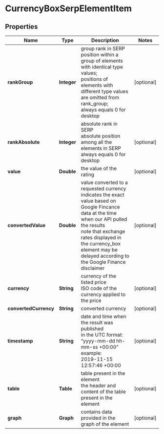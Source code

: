 # CurrencyBoxSerpElementItem


## Properties

| Name | Type | Description | Notes |
|------------ | ------------- | ------------- | -------------|
**rankGroup** | **Integer** | group rank in SERP<br>position within a group of elements with identical type values;<br>positions of elements with different type values are omitted from rank_group;<br>always equals 0 for desktop |[optional]|
**rankAbsolute** | **Integer** | absolute rank in SERP<br>absolute position among all the elements in SERP<br>always equals 0 for desktop |[optional]|
**value** | **Double** | the value of the rating |[optional]|
**convertedValue** | **Double** | value converted to a requested currency<br>indicates the exact value based on Google Fincance data at the time when our API pulled the results<br>note that exchange rates displayed in the currency_box element may be delayed according to the Google Finance disclaimer |[optional]|
**currency** | **String** | currency of the listed price<br>ISO code of the currency applied to the price |[optional]|
**convertedCurrency** | **String** | converted currency |[optional]|
**timestamp** | **String** | date and time when the result was published<br>in the UTC format: “yyyy-mm-dd hh-mm-ss +00:00”<br>example:<br>2019-11-15 12:57:46 +00:00 |[optional]|
**table** | **Table** | table present in the element<br>the header and content of the table present in the element |[optional]|
**graph** | **Graph** | contains data provided in the graph of the element |[optional]|